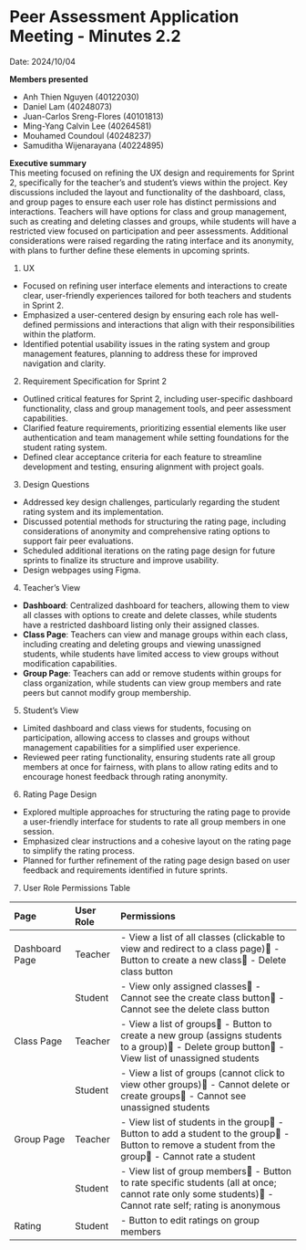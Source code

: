 # Peer Assessment Application Meeting \- Minutes 2.2

Date: 2024/10/04

**Members presented**

- Anh Thien Nguyen (40122030)  
- Daniel Lam (40248073)  
- Juan-Carlos Sreng-Flores (40101813)  
- Ming-Yang Calvin Lee (40264581)  
- Mouhamed Coundoul (40248237)  
- Samuditha Wijenarayana (40224895) 

**Executive summary**  
This meeting focused on refining the UX design and requirements for Sprint 2, specifically for the teacher’s and student’s views within the project. Key discussions included the layout and functionality of the dashboard, class, and group pages to ensure each user role has distinct permissions and interactions. Teachers will have options for class and group management, such as creating and deleting classes and groups, while students will have a restricted view focused on participation and peer assessments. Additional considerations were raised regarding the rating interface and its anonymity, with plans to further define these elements in upcoming sprints.

1. UX  
- Focused on refining user interface elements and interactions to create clear, user-friendly experiences tailored for both teachers and students in Sprint 2\.  
- Emphasized a user-centered design by ensuring each role has well-defined permissions and interactions that align with their responsibilities within the platform.  
- Identified potential usability issues in the rating system and group management features, planning to address these for improved navigation and clarity.  
2. Requirement Specification for Sprint 2  
- Outlined critical features for Sprint 2, including user-specific dashboard functionality, class and group management tools, and peer assessment capabilities.  
- Clarified feature requirements, prioritizing essential elements like user authentication and team management while setting foundations for the student rating system.  
- Defined clear acceptance criteria for each feature to streamline development and testing, ensuring alignment with project goals.


  


3. Design Questions  
- Addressed key design challenges, particularly regarding the student rating system and its implementation.  
- Discussed potential methods for structuring the rating page, including considerations of anonymity and comprehensive rating options to support fair peer evaluations.  
- Scheduled additional iterations on the rating page design for future sprints to finalize its structure and improve usability.  
- Design webpages using Figma.  
    
4. Teacher’s View  
- **Dashboard**: Centralized dashboard for teachers, allowing them to view all classes with options to create and delete classes, while students have a restricted dashboard listing only their assigned classes.  
- **Class Page**: Teachers can view and manage groups within each class, including creating and deleting groups and viewing unassigned students, while students have limited access to view groups without modification capabilities.  
- **Group Page**: Teachers can add or remove students within groups for class organization, while students can view group members and rate peers but cannot modify group membership.


5. Student’s View  
- Limited dashboard and class views for students, focusing on participation, allowing access to classes and groups without management capabilities for a simplified user experience.  
- Reviewed peer rating functionality, ensuring students rate all group members at once for fairness, with plans to allow rating edits and to encourage honest feedback through rating anonymity.

6. Rating Page Design  
- Explored multiple approaches for structuring the rating page to provide a user-friendly interface for students to rate all group members in one session.  
- Emphasized clear instructions and a cohesive layout on the rating page to simplify the rating process.  
- Planned for further refinement of the rating page design based on user feedback and requirements identified in future sprints.  
    
7. User Role Permissions Table

| Page | User Role | Permissions |
| :---- | :---- | :---- |
| Dashboard Page | Teacher | \- View a list of all classes (clickable to view and redirect to a class page) \- Button to create a new class \- Delete class button |
|   | Student | \- View only assigned classes \- Cannot see the create class button \- Cannot see the delete class button |
| Class Page | Teacher | \- View a list of groups \- Button to create a new group (assigns students to a group) \- Delete group button \- View list of unassigned students |
|   | Student | \- View a list of groups (cannot click to view other groups) \- Cannot delete or create groups \- Cannot see unassigned students |
| Group Page | Teacher | \- View list of students in the group \- Button to add a student to the group \- Button to remove a student from the group \- Cannot rate a student |
|   | Student | \- View list of group members \- Button to rate specific students (all at once; cannot rate only some students) \- Cannot rate self; rating is anonymous |
| Rating | Student | \- Button to edit ratings on group members |

